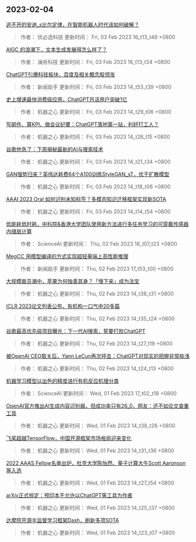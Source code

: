 
## 2023-02-04

 [逃不开的安迪_s比尔定律，在智能机器人时代该如何破解？](https://www.jiqizhixin.com/articles/2023-01-16)

> 作者： 优必选科技  更新时间： Fri, 03 Feb 2023 16_t13_t46 +0800

 [AIGC 的浪潮下，文本生成发展得怎么样了？](https://www.jiqizhixin.com/articles/2023-02-01)

> 作者： 澜舟科技  更新时间： Fri, 03 Feb 2023 16_t13_t34 +0800

 [ChatGPT引爆科技板块，百度及相关概念股领涨](https://www.jiqizhixin.com/articles/2023-02-03-8)

> 作者： 新闻助手  更新时间： Fri, 03 Feb 2023 14_t53_t39 +0800

 [史上增速最快消费级应用，ChatGPT月活用户突破1亿](https://www.jiqizhixin.com/articles/2023-02-03-7)

> 作者： 机器之心  更新时间： Fri, 03 Feb 2023 14_t29_t06 +0800

 [写邮件、算KPI、做会议纪要：ChatGPT落地第一站，利好打工人？](https://www.jiqizhixin.com/articles/2023-02-03-6)

> 作者： 机器之心  更新时间： Fri, 03 Feb 2023 14_t26_t15 +0800

 [谷歌他急了：下周揭秘最新的AI与搜索技术](https://www.jiqizhixin.com/articles/2023-02-03-5)

> 作者： 机器之心  更新时间： Fri, 03 Feb 2023 14_t21_t34 +0800

 [GAN强势归来？英伟达耗费64个A100训练StyleGAN_sT，优于扩散模型](https://www.jiqizhixin.com/articles/2023-02-03-4)

> 作者： 机器之心  更新时间： Fri, 03 Feb 2023 14_t18_t06 +0800

 [AAAI 2023 Oral   如何识别未知标签？多模态知识迁移框架实现新SOTA](https://www.jiqizhixin.com/articles/2023-02-03-3)

> 作者： 机器之心  更新时间： Fri, 03 Feb 2023 14_t14_t54 +0800

 [低能耗低时耗，中科院&香港大学团队使用新方法进行多任务学习的可穿戴传感器内储层计算](https://www.jiqizhixin.com/articles/2023-02-02-6)

> 作者： ScienceAI  更新时间： Thu, 02 Feb 2023 18_t07_t23 +0800

 [MegCC 用模型编译的方式实现超轻量端上高性能推理](https://www.jiqizhixin.com/articles/2023-02-02-5)

> 作者： 新闻助手  更新时间： Thu, 02 Feb 2023 17_t53_t00 +0800

 [大规模裁员潮中，苹果为何独善其身？「慢下来」成为法宝](https://www.jiqizhixin.com/articles/2023-02-02-4)

> 作者： 机器之心  更新时间： Thu, 02 Feb 2023 14_t38_t31 +0800

 [ICLR 2023论文列表公布，有机构一口气中20多篇](https://www.jiqizhixin.com/articles/2023-02-02-3)

> 作者： 机器之心  更新时间： Thu, 02 Feb 2023 14_t35_t24 +0800

 [谷歌最高优先级项目曝光：下一代AI搜索，誓要打败ChatGPT](https://www.jiqizhixin.com/articles/2023-02-02-2)

> 作者： 机器之心  更新时间： Thu, 02 Feb 2023 14_t27_t19 +0800

 [被OpenAI CEO取关后，Yann LeCun再次抨击：ChatGPT对现实的把握非常肤浅](https://www.jiqizhixin.com/articles/2023-02-02)

> 作者： 机器之心  更新时间： Thu, 02 Feb 2023 14_t24_t13 +0800

 [机器学习模型以出色的精度进行有机反应机理分类](https://www.jiqizhixin.com/articles/2023-02-01-7)

> 作者： ScienceAI  更新时间： Wed, 01 Feb 2023 17_t02_t18 +0800

 [OpenAI官方推出AI生成内容识别器，但成功率只有26_0，网友：还不如论文查重工具](https://www.jiqizhixin.com/articles/2023-02-01-6)

> 作者： 机器之心  更新时间： Wed, 01 Feb 2023 14_t38_t26 +0800

 [飞桨超越TensorFlow，中国开源框架市场格局迎来变化](https://www.jiqizhixin.com/articles/2023-02-01-5)

> 作者： 机器之心  更新时间： Wed, 01 Feb 2023 14_t31_t36 +0800

 [2022 AAAS Fellow名单出炉，杜克大学陈怡然、量子计算大牛Scott Aaronson等入选](https://www.jiqizhixin.com/articles/2023-02-01-4)

> 作者： 机器之心  更新时间： Wed, 01 Feb 2023 14_t27_t54 +0800

 [arXiv正式规定：预印本不允许以ChatGPT等工具为作者](https://www.jiqizhixin.com/articles/2023-02-01-3)

> 作者： 机器之心  更新时间： Wed, 01 Feb 2023 14_t25_t37 +0800

 [达摩院开源半监督学习框架Dash，刷新多项SOTA](https://www.jiqizhixin.com/articles/2023-02-01-2)

> 作者： 机器之心  更新时间： Wed, 01 Feb 2023 14_t23_t07 +0800
